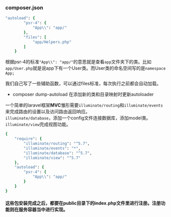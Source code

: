 ### composer.json
```ruby
"autoload": {
        "psr-4": {
            "App\\": "app/"
        },
        "files": [
            "app/Helpers.php"
        ]
    }
```
根据psr-4的标准`"App\\": "app/"`的意思就是查看`app`文件夹下的类。比如`app/User.php`就是说app下有一个User类。而User类的命名空间写的是`namespace App;`

我们自己写了一些辅助函数，可以通过files标准，每次执行之前都会自动加载。

- composer dump-autoload  在添加新的类和目录映射时更新autoloader

一个简单的laravel框架**MVC**雏形需要`illuminate/routing`和`illuminate/events`来完成路由的设置以及访问路由返回响应。  
`illuminate/database`，添加一个config文件连接数据库，添加model类。  
`illuminate/view`完成视图功能。

```ruby
{
    "require": {
        "illuminate/routing": "^5.7",
        "illuminate/events": "*",
        "illuminate/database": "^5.7",
        "illuminate/view": "^5.7"
    },
    "autoload": {
        "psr-4": {
            "App\\": "app/"
        }
    }
}
```

#### 这些包安装完成之后，都要在public目录下的index.php文件里进行注册。注册功能则在服务容器当中进行实现。

